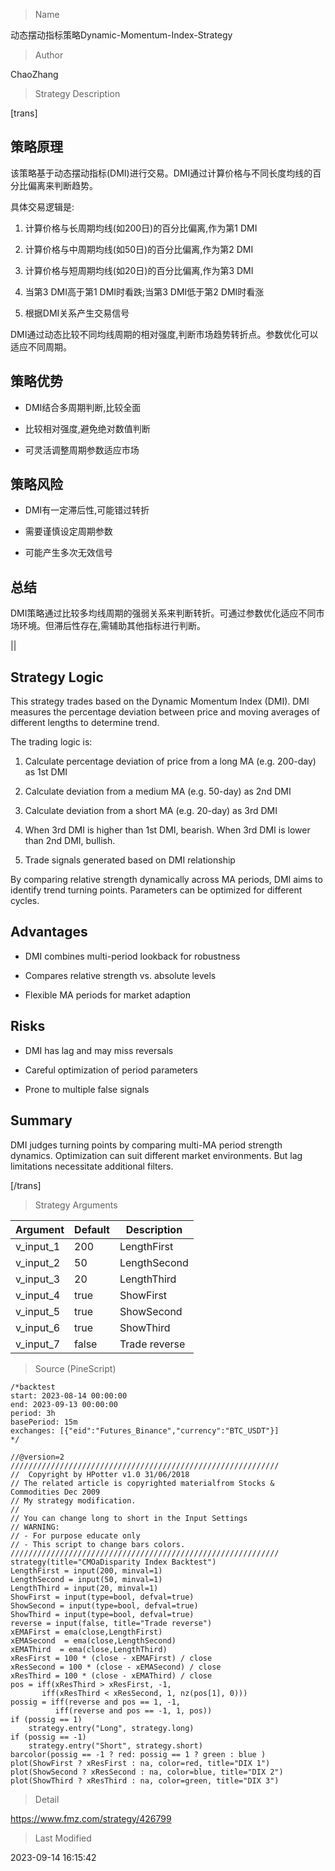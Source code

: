 
> Name

动态摆动指标策略Dynamic-Momentum-Index-Strategy

> Author

ChaoZhang

> Strategy Description


[trans]

## 策略原理

该策略基于动态摆动指标(DMI)进行交易。DMI通过计算价格与不同长度均线的百分比偏离来判断趋势。

具体交易逻辑是:

1. 计算价格与长周期均线(如200日)的百分比偏离,作为第1 DMI

2. 计算价格与中周期均线(如50日)的百分比偏离,作为第2 DMI

3. 计算价格与短周期均线(如20日)的百分比偏离,作为第3 DMI

4. 当第3 DMI高于第1 DMI时看跌;当第3 DMI低于第2 DMI时看涨

5. 根据DMI关系产生交易信号

DMI通过动态比较不同均线周期的相对强度,判断市场趋势转折点。参数优化可以适应不同周期。

## 策略优势

- DMI结合多周期判断,比较全面 

- 比较相对强度,避免绝对数值判断

- 可灵活调整周期参数适应市场

## 策略风险

- DMI有一定滞后性,可能错过转折

- 需要谨慎设定周期参数

- 可能产生多次无效信号

## 总结

DMI策略通过比较多均线周期的强弱关系来判断转折。可通过参数优化适应不同市场环境。但滞后性存在,需辅助其他指标进行判断。


||

## Strategy Logic 

This strategy trades based on the Dynamic Momentum Index (DMI). DMI measures the percentage deviation between price and moving averages of different lengths to determine trend.

The trading logic is:

1. Calculate percentage deviation of price from a long MA (e.g. 200-day) as 1st DMI

2. Calculate deviation from a medium MA (e.g. 50-day) as 2nd DMI  

3. Calculate deviation from a short MA (e.g. 20-day) as 3rd DMI

4. When 3rd DMI is higher than 1st DMI, bearish. When 3rd DMI is lower than 2nd DMI, bullish.

5. Trade signals generated based on DMI relationship

By comparing relative strength dynamically across MA periods, DMI aims to identify trend turning points. Parameters can be optimized for different cycles.

## Advantages

- DMI combines multi-period lookback for robustness

- Compares relative strength vs. absolute levels 

- Flexible MA periods for market adaption

## Risks

- DMI has lag and may miss reversals

- Careful optimization of period parameters 

- Prone to multiple false signals

## Summary

DMI judges turning points by comparing multi-MA period strength dynamics. Optimization can suit different market environments. But lag limitations necessitate additional filters.

[/trans]

> Strategy Arguments



|Argument|Default|Description|
|----|----|----|
|v_input_1|200|LengthFirst|
|v_input_2|50|LengthSecond|
|v_input_3|20|LengthThird|
|v_input_4|true|ShowFirst|
|v_input_5|true|ShowSecond|
|v_input_6|true|ShowThird|
|v_input_7|false|Trade reverse|


> Source (PineScript)

``` pinescript
/*backtest
start: 2023-08-14 00:00:00
end: 2023-09-13 00:00:00
period: 3h
basePeriod: 15m
exchanges: [{"eid":"Futures_Binance","currency":"BTC_USDT"}]
*/

//@version=2
////////////////////////////////////////////////////////////
//  Copyright by HPotter v1.0 31/06/2018
// The related article is copyrighted materialfrom Stocks & Commodities Dec 2009
// My strategy modification.
//
// You can change long to short in the Input Settings
// WARNING:
// - For purpose educate only
// - This script to change bars colors.
////////////////////////////////////////////////////////////
strategy(title="CMOaDisparity Index Backtest")
LengthFirst = input(200, minval=1)
LengthSecond = input(50, minval=1)
LengthThird = input(20, minval=1)
ShowFirst = input(type=bool, defval=true)
ShowSecond = input(type=bool, defval=true)
ShowThird = input(type=bool, defval=true)
reverse = input(false, title="Trade reverse")
xEMAFirst = ema(close,LengthFirst)
xEMASecond  = ema(close,LengthSecond)
xEMAThird  = ema(close,LengthThird)
xResFirst = 100 * (close - xEMAFirst) / close
xResSecond = 100 * (close - xEMASecond) / close
xResThird = 100 * (close - xEMAThird) / close
pos = iff(xResThird > xResFirst, -1,
       iff(xResThird < xResSecond, 1, nz(pos[1], 0))) 
possig = iff(reverse and pos == 1, -1,
          iff(reverse and pos == -1, 1, pos))	   
if (possig == 1) 
    strategy.entry("Long", strategy.long)
if (possig == -1)
    strategy.entry("Short", strategy.short)	   	    
barcolor(possig == -1 ? red: possig == 1 ? green : blue ) 
plot(ShowFirst ? xResFirst : na, color=red, title="DIX 1")
plot(ShowSecond ? xResSecond : na, color=blue, title="DIX 2")
plot(ShowThird ? xResThird : na, color=green, title="DIX 3")
```

> Detail

https://www.fmz.com/strategy/426799

> Last Modified

2023-09-14 16:15:42
